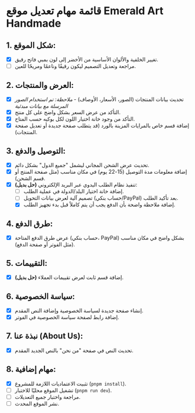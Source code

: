 # قائمة مهام تعديل موقع Emerald Art Handmade

## 1. شكل الموقع:
- [x] تغيير الخلفية والألوان الأساسية من الأخضر إلى لون بمبي فاتح رقيق.
- [ ] مراجعة وتعديل التصميم ليكون رقيقًا وناعمًا ومريحًا للعين.

## 2. العرض والمنتجات:
- [x] تحديث بيانات المنتجات (الصور، الأسعار، الأوصاف) - *ملاحظة: تم استخدام الصور المرسلة مع بيانات مبدئية*
- [x] التأكد من عرض السعر بشكل واضح على كل منتج.
- [x] التأكد من وجود خانة اختيار اللون لكل بوكيه حسب المتاح.
- [x] إضافة قسم خاص بالمرايات المزينة بالورد (قد يتطلب صفحة جديدة أو تعديل صفحة المنتجات).

## 3. التوصيل والدفع:
- [x] تحديث عرض الشحن المجاني ليشمل "جميع الدول" بشكل دائم.
- [x] إضافة معلومات مدة التوصيل (15-22 يوم) في مكان مناسب (مثل صفحة المنتج أو قسم الشحن).
- [x] **(حل بديل)** تنفيذ نظام الطلب اليدوي عبر البريد الإلكتروني:
    - [ ] إضافة خانة اختيار البلد/الدولة في عملية الطلب.
    - [ ] تصميم آلية لعرض بيانات التحويل (حساب بنكي/PayPal) بعد تأكيد الطلب.
    - [x] إضافة ملاحظة واضحة بأن الدفع يجب أن يتم كاملاً قبل بدء تجهيز الطلب.

## 4. طرق الدفع:
- [x] عرض طرق الدفع المتاحة (حساب بنكي، PayPal) بشكل واضح في مكان مناسب (مثل الفوتر أو صفحة الدفع).

## 5. التقييمات:
- [x] **(حل بديل)** إضافة قسم ثابت لعرض تقييمات العملاء.

## 6. سياسة الخصوصية:
- [x] إنشاء صفحة جديدة لسياسة الخصوصية وإضافة النص المقدم.
- [x] إضافة رابط لصفحة سياسة الخصوصية في الفوتر.

## 7. نبذة عنا (About Us):
- [x] تحديث النص في صفحة "من نحن" بالنص الجديد المقدم.

## 8. مهام إضافية:
- [x] تثبيت الاعتماديات اللازمة للمشروع (`pnpm install`).
- [ ] تشغيل الموقع محليًا للاختبار (`pnpm run dev`).
- [ ] مراجعة واختبار جميع التعديلات.
- [ ] نشر الموقع المحدث.
